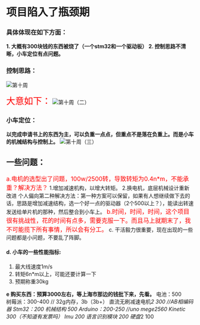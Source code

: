 ﻿# 项目陷入了瓶颈期
### 具体体现在如下方面：
**1.	大概有300块钱的东西被烧了（一个stm32和一个驱动板）
2.	控制思路不清晰，小车定位有点问题。**
### 控制思路：
![第十周](https://img-blog.csdnimg.cn/20190813120718766.png?x-oss-process=image/watermark,type_ZmFuZ3poZW5naGVpdGk,shadow_10,text_aHR0cHM6Ly9ibG9nLmNzZG4ubmV0L2RhbmlhbzIwMTc=,size_16,color_FFFFFF,t_70)

<font color=red size =5>大意如下：</font>
![第十周（二）](https://img-blog.csdnimg.cn/20190813121135247.png?x-oss-process=image/watermark,type_ZmFuZ3poZW5naGVpdGk,shadow_10,text_aHR0cHM6Ly9ibG9nLmNzZG4ubmV0L2RhbmlhbzIwMTc=,size_16,color_FFFFFF,t_70)
### 小车定位：
**以完成申请书上的东西为主，可以负重一点点，但重点不是落在负重上。而是小车的机械结构与控制上。**
![第十周（三）](https://img-blog.csdnimg.cn/20190813121547700.png?x-oss-process=image/watermark,type_ZmFuZ3poZW5naGVpdGk,shadow_10,text_aHR0cHM6Ly9ibG9nLmNzZG4ubmV0L2RhbmlhbzIwMTc=,size_16,color_FFFFFF,t_70)
## 一些问题：
<font color=red size=3>a.电机的选型出了问题，100w/2500转，导致转矩为0.4n*m，不能承重？解决方法？</font>
1.增加减速机构，以增大转矩。
2.换电机，底层机械设计重新改进
  个人偏向第二种解决方法：第一种方案可以保留，如果有人想继续做下去的话，思路是增加减速结构，选一个好一点的驱动器（2个500以上？），能读出转速发送给单片机的那种，然后整合到小车上。
<font color=red size=3>b.时间，时间，时间，这个项目很有挑战性，花的时间有点多，需要克服一下。而且马上就期末了，我不可能揽下所有事情，所以会有分工。</font>
c.	干活毅力很重要，现在出现的一些问题都是小问题，不要乱了阵脚。
#### d.	小车的一些性能指标:
1.	最大线速度1m/s 
2.	转矩6n*m以上，可能还要计算一下
3.	预期称重30kg

**e	购买东西：预算3000左右，等上海市那边的钱批下来，先看。**
电池：500  	
树莓派：300-400 // 32g内存，3b（3b+）
直流无刷减速电机*2    300  //AB相编码器
Stm32：200
机械结构 500 
Arduino：200-250 //uno mege2560
Kinetic  300（不知道有发票吗）
Imu 200
语言识别模块 200
硬盘*2  100

